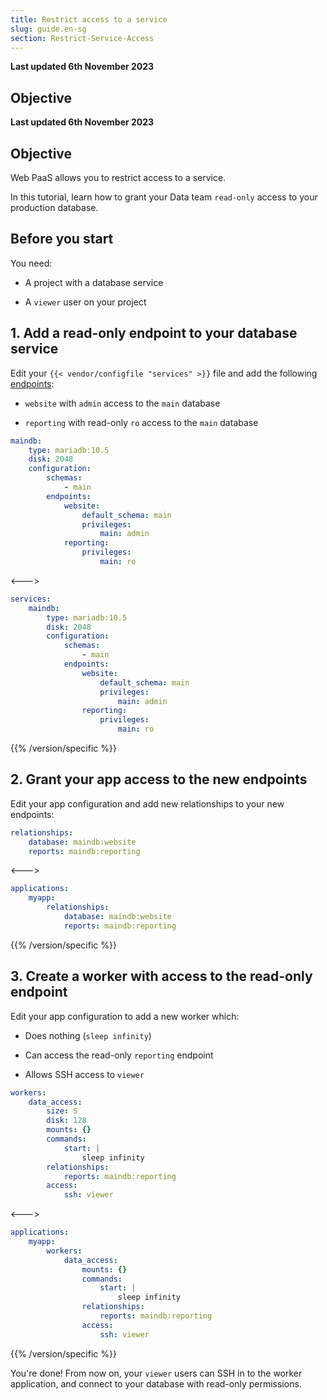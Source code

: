 ```yaml
---
title: Restrict access to a service
slug: guide.en-sg
section: Restrict-Service-Access
---
```


**Last updated 6th November 2023**



## Objective  

**Last updated 6th November 2023**



## Objective  

Web PaaS allows you to restrict access to a service. 

In this tutorial, learn how to grant your Data team `read-only` access to your production database.

## Before you start

You need:

- A project with a database service


- A `viewer` user on your project



## 1. Add a read-only endpoint to your database service

Edit your `{{< vendor/configfile "services" >}}` file and add the following [endpoints](../../add-services-mysql#define-permissions):

- `website` with `admin` access to the `main` database


- `reporting` with read-only `ro` access to the `main` database




<!-- Web PaaS -->
```yaml {configFile="services"}
maindb:
    type: mariadb:10.5
    disk: 2048
    configuration:
        schemas:
            - main
        endpoints:
            website:
                default_schema: main
                privileges:
                    main: admin
            reporting:
                privileges:
                    main: ro
```

<--->
<!-- Upsun -->
```yaml {configFile="services"}
services:
    maindb:
        type: mariadb:10.5
        disk: 2048
        configuration:
            schemas:
                - main
            endpoints:
                website:
                    default_schema: main
                    privileges:
                        main: admin
                reporting:
                    privileges:
                        main: ro
```
{{% /version/specific %}}

## 2. Grant your app access to the new endpoints

Edit your app configuration and add new relationships to your new endpoints:


<!-- Web PaaS -->
```yaml {configFile="app"}
relationships:
    database: maindb:website
    reports: maindb:reporting
```

<--->
<!-- Upsun -->
```yaml {configFile="app"}
applications:
    myapp:
        relationships:
            database: maindb:website
            reports: maindb:reporting
```
{{% /version/specific %}}

## 3. Create a worker with access to the read-only endpoint

Edit your app configuration to add a new worker which:

- Does nothing (`sleep infinity`) 


- Can access the read-only `reporting` endpoint


- Allows SSH access to `viewer`




<!-- Web PaaS -->
```yaml {configFile="app"}
workers:
    data_access:
        size: S
        disk: 128
        mounts: {}
        commands:
            start: |
                sleep infinity
        relationships:
            reports: maindb:reporting
        access:
            ssh: viewer
```

<--->
<!-- Upsun -->
```yaml {configFile="app"}
applications:
    myapp:
        workers:
            data_access:
                mounts: {}
                commands:
                    start: |
                        sleep infinity
                relationships:
                    reports: maindb:reporting
                access:
                    ssh: viewer
```
{{% /version/specific %}}

You're done!
From now on, your `viewer` users can SSH in to the worker application,
and connect to your database with read-only permissions.
